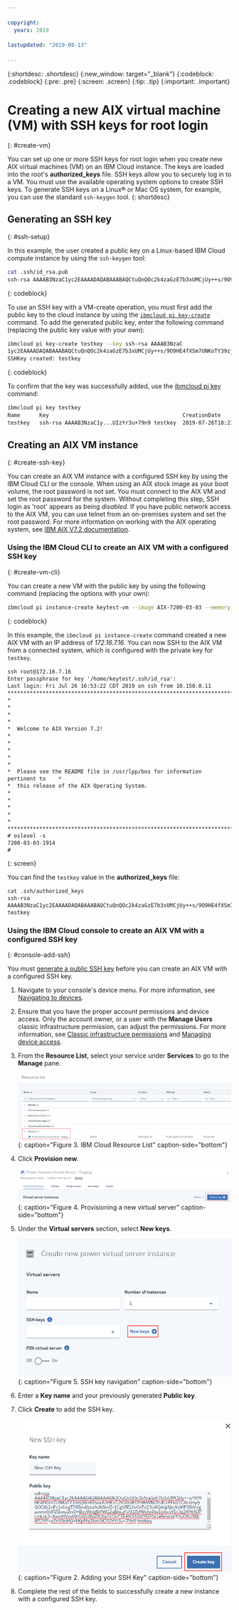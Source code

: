 ```yaml
---

copyright:
  years: 2019

lastupdated: "2019-08-13"

---
```


{:shortdesc: .shortdesc}
{:new_window: target="_blank"}
{:codeblock: .codeblock}
{:pre: .pre}
{:screen: .screen}
{:tip: .tip}
{:important: .important}

# Creating a new AIX virtual machine (VM) with SSH keys for root login
{: #create-vm}

You can set up one or more SSH keys for root login when you create new AIX virtual machines (VM) on an IBM Cloud instance. The keys are loaded into the root's **authorized_keys** file. SSH keys allow you to securely log in to a VM. You must use the available operating system options to create SSH keys. To generate SSH keys on a Linux&reg; or Mac OS system, for example, you can use the standard `ssh-keygen` tool.
{: shortdesc}

## Generating an SSH key
{: #ssh-setup}

In this example, the user created a public key on a Linux-based IBM Cloud compute instance by using the `ssh-keygen` tool:

```bash
cat .ssh/id_rsa.pub
ssh-rsa AAAAB3NzaC1yc2EAAAADAQABAAABAQCtuQnQOc2k4zaGzE7b3xUMCjUy++s/9O9HE4fXSm7UNKoTY39zjQ8mhOwaA3HEo12tOdzdFDYHHWNOYufCcFFk61CAL6HyQGGClib1nFc1xUcgTI9Dee8zzaAsN8mIIr1CgbRELhvOsTv23U4QddpfjkcVoKfF0BAtxgauvooQdPZBoxa2rsD+BvcWnjglkYWG2aBbuzFvSl1fLMihjfej8w1lxbcsYEcJg2X96NJPLmLsEJ+XwoXfVuv0X4z8IoBzZ8UbyTlrDv73EAH34GViYfZFbrIaNnwnz/f/tuOKcINihH72YP+oZn9JeiHQ+hKpMqJAmOK2UIzYr3u+79n9 testkey
```
{: codeblock}

To use an SSH key with a VM-create operation, you must first add the public key to the cloud instance by using the [`ibmcloud pi key-create`](/docs/power-iaas-cli-plugin?topic=power-iaas-cli-plugin-power-iaas-cli-reference#ibmcloud-pi-key-create) command. To add the generated public key, enter the following command (replacing the public key value with your own):

```bash
ibmcloud pi key-create testkey --key ssh-rsa AAAAB3NzaC
1yc2EAAAADAQABAAABAQCtuQnQOc2k4zaGzE7b3xUMCjUy++s/9O9HE4fXSm7UNKoTY39zjQ8mhOwaA3HEo12tOdzdFDYHHWNOYufCcFFk61CAL6HyQGGClib1nFc1xUcgTI9Dee8zzaAsN8mIIr1CgbRELhvOsTv23U4QddpfjkcVoKfF0BAtxgauvooQdPZBoxa2rsD+BvcWnjglkYWG2aBbuzFvSl1fLMihjfej8w1lxbcsYEcJg2X96NJPLmLsEJ+XwoXfVuv0X4z8IoBzZ8UbyTlrDv73EAH34GViYfZFbrIaNnwnz/f/tuOKcINihH72YP+oZn9JeiHQ+hKpMqJAmOK2UIzYr3u+79n9 testkey
SSHKey created: testkey
```
{: codeblock}

To confirm that the key was successfully added, use the [ibmcloud pi key](/docs/power-iaas-cli-plugin?topic=power-iaas-cli-plugin-power-iaas-cli-reference#ibmcloud-pi-keys) command:

```bash
ibmcloud pi key testkey
Name      Key                                          CreationDate
testkey   ssh-rsa AAAAB3NzaC1y...UIzYr3u+79n9 testkey  2019-07-26T18:21:56.030Z
```

## Creating an AIX VM instance
{: #create-ssh-key}

You can create an AIX VM instance with a configured SSH key by using the IBM Cloud CLI or the console. When using an AIX stock image as your boot volume, the root password is not set. You must connect to the AIX VM and set the root password for the system. Without completing this step, SSH login as 'root' appears as being _disabled_. If you have public network access to the AIX VM, you can use telnet from an on-premises system and set the root password. For more information on working with the AIX operating system, see [IBM AIX V7.2 documentation](https://www.ibm.com/support/knowledgecenter/en/ssw_aix_72/navigation/welcome.html).

### Using the IBM Cloud CLI to create an AIX VM with a configured SSH key
{: #create-vm-cli}

You can create a new VM with the public key by using the following command (replacing the options with your own):

```bash
ibmcloud pi instance-create keytest-vm --image AIX-7200-03-03 --memory 5 --networks "cloud.ibm.com" --processors 1 --processor-type shared --key-name testkey
```
{: codeblock}

In this example, the `ibmcloud pi instance-create` command created a new AIX VM with an IP address of _172.16.7.16_. You can now SSH to the AIX VM from a connected system, which is configured with the private key for `testkey`.

  ```shell
  ssh root@172.16.7.16
  Enter passphrase for key '/home/keytest/.ssh/id_rsa':
  Last login: Fri Jul 26 16:53:22 CDT 2019 on ssh from 10.150.0.11
  *******************************************************************************
  *                                                                             *
  *                                                                             *
  *  Welcome to AIX Version 7.2!                                                *
  *                                                                             *
  *                                                                             *
  *  Please see the README file in /usr/lpp/bos for information pertinent to    *
  *  this release of the AIX Operating System.                                  *
  *                                                                             *
  *                                                                             *
  *******************************************************************************
  # oslevel -s
  7200-03-03-1914
  #
  ```
  {: screen}

You can find the `testkey` value in the **authorized_keys** file:

```shell
cat .ssh/authorized_keys
ssh-rsa AAAAB3NzaC1yc2EAAAADAQABAAABAQCtuQnQOc2k4zaGzE7b3xUMCjUy++s/9O9HE4fXSm7UNKoTY39zjQ8mhOwaA3HEo12tOdzdFDYHHWNOYufCcFFk61CAL6HyQGGClib1nFc1xUcgTI9Dee8zzaAsN8mIIr1CgbRELhvOsTv23U4QddpfjkcVoKfF0BAtxgauvooQdPZBoxa2rsD+BvcWnjglkYWG2aBbuzFvSl1fLMihjfej8w1lxbcsYEcJg2X96NJPLmLsEJ+XwoXfVuv0X4z8IoBzZ8UbyTlrDv73EAH34GViYfZFbrIaNnwnz/f/tuOKcINihH72YP+oZn9JeiHQ+hKpMqJAmOK2UIzYr3u+79n9 testkey
```
### Using the IBM Cloud console to create an AIX VM with a configured SSH key
{: #console-add-ssh}

You must [generate a public SSH key](#ssh-setup) before you can create an AIX VM with a configured SSH key.

1. Navigate to your console's device menu. For more information, see [Navigating to devices](/docs/infrastructure/ssh-keys?topic=virtual-servers-navigating-devices).
2. Ensure that you have the proper account permissions and device access. Only the account owner, or a user with the **Manage Users** classic infrastructure permission, can adjust the permissions. For more information, see [Classic infrastructure permissions](/docs/iam?topic=iam-infrapermission#infrapermission) and [Managing device access](/docs/vsi?topic=virtual-servers-managing-device-access).

3. From the **Resource List**, select your service under **Services** to go to the **Manage** pane.

    ![IBM Cloud Resource List](./images/power-iaas-resource-list.png "IBM Cloud Resource List"){: caption="Figure 3. IBM Cloud Resource List" caption-side="bottom"}

4. Click **Provision new**.

    ![Provisioning a new virtual server](./images/power-iaas-provision-new.png "Provisioning a new virtual server"){: caption="Figure 4. Provisioning a new virtual server" caption-side="bottom"}

5. Under the **Virtual servers** section, select **New keys**.

    ![SSH key navigation](./images/console-ssh-new.png "SSH key navigation"){: caption="Figure 5. SSH key navigation" caption-side="bottom"}

6. Enter a **Key name** and your previously generated **Public key**.
7. Click **Create** to add the SSH key.

    ![Adding your SSH Key](./images/console-ssh-add.png "Adding your SSH Key"){: caption="Figure 2. Adding your SSH Key" caption-side="bottom"}

8. Complete the rest of the fields to successfully create a new instance with a configured SSH key.
